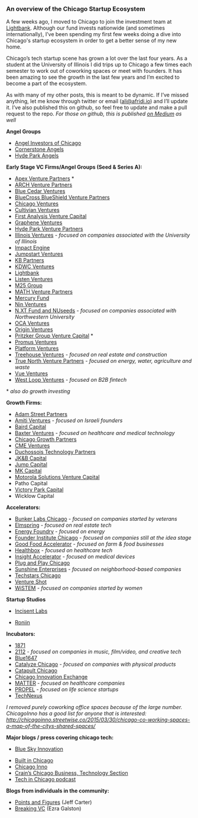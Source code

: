 ### An overview of the Chicago Startup Ecosystem

A few weeks ago, I moved to Chicago to join the investment team at [Lightbank](http://lightbank.com). Although our fund invests nationwide (and sometimes internationally), I’ve been spending my first few weeks doing a dive into Chicago's startup ecosystem in order to get a better sense of my new home.

Chicago’s tech startup scene has grown a lot over the last four years. As a student at the University of Illinois I did trips up to Chicago a few times each semester to work out of coworking spaces or meet with founders. It has been amazing to see the growth in the last few years and I’m excited to become a part of the ecosystem.

As with many of my other posts, this is meant to be dynamic. If I’ve missed anything, let me know through twitter or email (ali@afridi.io) and I’ll update it. I’ve also published this on github, so feel free to update and make a pull request to the repo. *For those on github, this is published [on Medium](https://medium.com/@AliKAfridi/an-overview-of-chicagos-tech-ecosystem-43d9fc8a7f4e#.yi8lzpt4f) as well*



**Angel Groups**

* [Angel Investors of Chicago](http://www.angelinvestorschicago.com/)
* [Cornerstone Angels](http://www.cornerstoneangels.com/) 
* [Hyde Park Angels](http://www.hydeparkangels.com/)




**Early Stage VC Firms/Angel Groups (Seed & Series A):**
* [Apex Venture Partners](http://www.apexvc.com/) *
* [ARCH Venture Partners](http://www.archventure.com/)
* [Blue Cedar Ventures](http://bluecedarventures.com/)
* [BlueCross BlueShield Venture Partners](http://bcbsvp.com/)
* [Chicago Ventures](http://chicagoventures.com/)
* [Cultivian Ventures](http://www.cultivian.com/)
* [First Analysis Venture Capital](http://www.firstanalysis.com/) 
* [Graphene Ventures](http://www.graphene.vc/)
* [Hyde Park Venture Partners](http://hydeparkvp.com/) 
* [Illinois Ventures](http://illinoisventures.com/) - _focused on companies associated with the University of Illinois_
* [Impact Engine](http://theimpactengine.com/)
* [Jumpstart Ventures](http://www.jumpstart.vc/)
* [KB Partners](http://www.kbpartners.com/)
* [KDWC Ventures](http://www.kdwcventures.com/)
* [Lightbank](http://www.lightbank.com/)
* [Listen Ventures](http://listen.co/)
* [M25 Group](http://m25group.com/)
* [MATH Venture Partners](http://www.mathventurepartners.com/) 
* [Mercury Fund](http://mercuryfund.com/)
* [Nin Ventures](https://nin.vc/)
* [N.XT Fund and NUseeds](http://www.northwestern.edu/newscenter/stories/2016/04/nxt-nuseeds-entrepreneurs-funding.html) - _focused on companies associated with Northwestern University_
* [OCA Ventures](http://www.ocaventures.com/)
* [Origin Ventures](http://originventures.com/)
* [Pritzker Group Venture Capital](http://www.pritzkergroup.com/venture-capital/) * 
* [Promus Ventures](http://www.promusventures.com/pg)
* [Platform Ventures](http://www.platformventure.com/)
* [Treehouse Ventures](http://www.treehouse.vc/) - _focused on real estate and construction_
* [True North Venture Partners](http://www.truenorthvp.com/) - _focused on energy, water, agriculture and waste_
* [Vue Ventures](http://www.vueventures.com/)
* [West Loop Ventures](http://www.westloopventures.com/) - _focused on B2B fintech_


\* _also do growth investing_ 



**Growth Firms:**
* [Adam Street Partners](http://www.adamsstreetpartners.com/)
* [Amiti Ventures](http://www.amiticapital.com/) - _focused on Israeli founders_
* [Baird Capital](http://www.bairdcapital.com/)
* [Baxter Ventures](http://www.baxter.com/inside-baxter/science/programs/baxter-ventures.page) - _focused on healthcare and medical technology_
* [Chicago Growth Partners](http://cgp.com/)
* [CME Ventures](http://www.cmegroup.com/cme-ventures.html)
* [Duchossois Technology Partners](http://www.dcmllc.com/)
* [JK&B Capital](http://www.jkbcapital.com/)
* [Jump Capital](http://jumpcap.com/)
* [MK Capital](http://www.mkcapital.com/)
* [Motorola Solutions Venture Capital](http://www.motorolasolutions.com/en_us/about/company-overview/ventures.html)
* Patho Capital
* [Victory Park Capital](http://www.victoryparkcapital.com/)
* Wicklow Capital




**Accelerators:**
* [Bunker Labs Chicago](https://bunkerlabs.org/) - _focused on companies started by veterans_ 
* [Elmspring](http://elmspringaccelerator.com/) - _focused on real estate tech_ 
* [Energy Foundry](http://www.energyfoundry.com/) - _focused on energy_
* [Founder Institute Chicago](http://fi.co/s/chicago) - _focused on companies still at the idea stage_
* [Good Food Accelerator](http://www.goodfoodaccelerator.org/) - _focused on farm & food businesses_
* [Healthbox](http://www.healthbox.com/) - _focused on healthcare tech_
* [Insight Accelerator](http://insightpd.com/accelerator/insight-accelerator-labs/) - _focused on medical devices_
* [Plug and Play Chicago](http://chicago.plugandplaytechcenter.com/) 
* [Sunshine Enterprises](http://sunshineenterprises.com/) - _focused on neighborhood-based companies_
* [Techstars Chicago](http://www.techstars.com/programs/chicago-program/) 
* [Venture Shot](http://ventureshot.com/) 
* [WiSTEM](http://www.1871.com/wistem/) - _focused on companies started by women_




**Startup Studios**

- [Incisent Labs](http://incisentlabs.com/) 

* [Roniin](http://roniin.com/) 




**Incubators:**

* [1871](http://1871.com)
* [2112](http://www.2112inc.com/) - _focused on companies in music, film/video, and creative tech_
* [Blue1647](http://www.blue1647.com/) 
* [Catalyze Chicago](http://www.catalyzechicago.org/) - _focused on companies with physical products_
* [Catapult Chicago](http://www.catapultchicago.com/)
* [Chicago Innovation Exchange](https://cie.uchicago.edu/) 
* [MATTER](http://matterchicago.com/) - _focused on healthcare companies_
* [PROPEL](http://ibiopropel.org/) - _focused on life science startups_
* [TechNexus](http://technexus.com/) 


*I removed purely coworking office spaces because of the large number. ChicagoInno has a good list for anyone that is interested: http://chicagoinno.streetwise.co/2015/03/30/chicago-co-working-spaces-a-map-of-the-citys-shared-spaces/* 



**Major blogs / press covering chicago tech:**

- [Blue Sky Innovation](http://www.chicagotribune.com/bluesky/technology/)

* [Built in Chicago](http://www.builtinchicago.org/) 
* [Chicago Inno](http://chicagoinno.streetwise.co/) 
* [Crain’s Chicago Business, Technology Section](http://www.chicagobusiness.com/news/technology)
* [Tech in Chicago podcast](http://www.techinchicago.co/)




**Blogs from individuals in the community:**

- [Points and Figures](http://pointsandfigures.com/) (Jeff Carter)
- [Breaking VC](http://www.breakingvc.com/) (Ezra Galston)